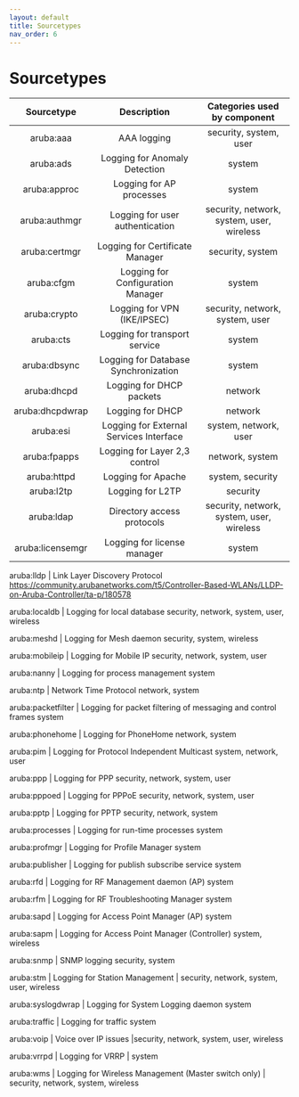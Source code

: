 ```yaml
---
layout: default
title: Sourcetypes
nav_order: 6
---
```

# Sourcetypes

Sourcetype       | Description                             | Categories used by component
:---------------:|:---------------------------------------:|:---------------------------:
aruba:aaa        | AAA logging                             | security, system, user
aruba:ads        | Logging for Anomaly Detection           | system
aruba:approc     | Logging for AP processes                | system
aruba:authmgr    | Logging for user authentication         | security, network, system, user, wireless
aruba:certmgr    | Logging for Certificate Manager         | security, system
aruba:cfgm       | Logging for Configuration Manager       | system
aruba:crypto     | Logging for VPN (IKE/IPSEC)             | security, network, system, user
aruba:cts        | Logging for transport service           | system
aruba:dbsync     | Logging for Database Synchronization    | system
aruba:dhcpd      | Logging for DHCP packets                | network
aruba:dhcpdwrap  | Logging for DHCP                        | network
aruba:esi        | Logging for External Services Interface | system, network, user
aruba:fpapps     | Logging for Layer 2,3 control           | network, system
aruba:httpd      | Logging for Apache                      | system, security
aruba:l2tp       | Logging for L2TP                        | security
aruba:ldap       | Directory access protocols              | security, network, system, user, wireless
aruba:licensemgr | Logging for license manager             | system

aruba:lldp | Link Layer Discovery Protocol
https://community.arubanetworks.com/t5/Controller-Based-WLANs/LLDP-on-Aruba-Controller/ta-p/180578

aruba:localdb |  Logging for local database
security, network, system, user, wireless

aruba:meshd |  Logging for Mesh daemon
security, system, wireless

aruba:mobileip |  Logging for Mobile IP
security, network, system, user

aruba:nanny |  Logging for process management
system

aruba:ntp |  Network Time Protocol
network, system

aruba:packetfilter |  Logging for packet filtering of messaging and control frames
system

aruba:phonehome |  Logging for PhoneHome
network, system

aruba:pim |  Logging for Protocol Independent Multicast
system, network, user

aruba:ppp |  Logging for PPP
security, network, system, user

aruba:pppoed |  Logging for PPPoE
security, network, system, user

aruba:pptp |  Logging for PPTP
security, network, system

aruba:processes |  Logging for run-time processes
system

aruba:profmgr |  Logging for Profile Manager
system

aruba:publisher |  Logging for publish subscribe service
system

aruba:rfd |  Logging for RF Management daemon (AP)
system

aruba:rfm |  Logging for RF Troubleshooting Manager
system

aruba:sapd |  Logging for Access Point Manager (AP)
system

aruba:sapm |  Logging for Access Point Manager (Controller)
system, wireless

aruba:snmp |  SNMP logging
security, system

aruba:stm |  Logging for Station Management | security, network, system, user, wireless

aruba:syslogdwrap |  Logging for System Logging daemon
system

aruba:traffic |  Logging for traffic
system

aruba:voip |  Voice over IP issues |security, network, system, user, wireless

aruba:vrrpd |  Logging for VRRP | system

aruba:wms |  Logging for Wireless Management (Master switch only) | security, network, system, wireless
